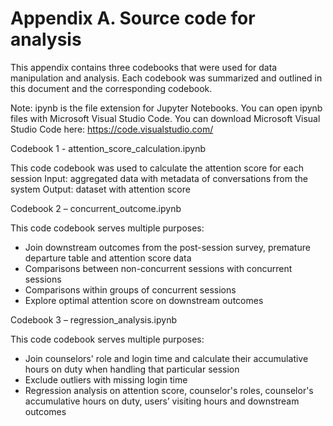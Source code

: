 # Appendix A. Source code for analysis
 
This appendix contains three codebooks that were used for data manipulation and analysis. Each codebook was summarized and outlined in this document and the corresponding codebook.

Note: ipynb is the file extension for Jupyter Notebooks. You can open ipynb files with Microsoft Visual Studio Code. You can download Microsoft Visual Studio Code here: https://code.visualstudio.com/

Codebook 1 - attention_score_calculation.ipynb 

This code codebook was used to calculate the attention score for each session
Input: aggregated data with metadata of conversations from the system
Output: dataset with attention score

Codebook 2 – concurrent_outcome.ipynb

This code codebook serves multiple purposes:
- Join downstream outcomes from the post-session survey, premature departure table and attention score data
- Comparisons between non-concurrent sessions with concurrent sessions
- Comparisons within groups of concurrent sessions
- Explore optimal attention score on downstream outcomes

Codebook 3 – regression_analysis.ipynb

This code codebook serves multiple purposes:
- Join counselors' role and login time and calculate their accumulative hours on duty when handling that particular session
- Exclude outliers with missing login time
- Regression analysis on attention score, counselor's roles, counselor's accumulative hours on duty, users’ visiting hours and downstream outcomes